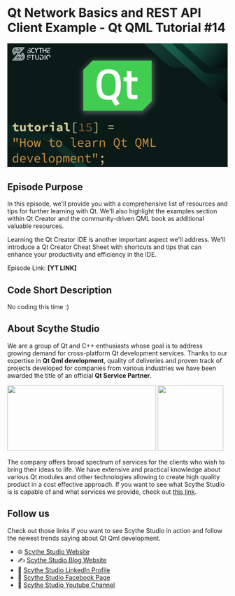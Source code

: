 # Qt Network Basics and REST API Client Example - Qt QML Tutorial #14

![Episode Image](episode_image.png)

## Episode Purpose
In this episode, we'll provide you with a comprehensive list of resources and tips for further learning with Qt. We'll also highlight the examples section within Qt Creator and the community-driven QML book as additional valuable resources.

Learning the Qt Creator IDE is another important aspect we'll address. We'll introduce a Qt Creator Cheat Sheet with shortcuts and tips that can enhance your productivity and efficiency in the IDE.

Episode Link: **[YT LINK]**

## Code Short Description

No coding this time :)

## About Scythe Studio
We are a group of Qt and C++ enthusiasts whose goal is to address growing demand for cross-platform Qt development services. Thanks to our expertise in **Qt Qml development**, quality of deliveries and proven track of projects developed for companies from various industries we have been awarded the title of an official **Qt Service Partner**.

<span> 
<a href="https://scythe-studio.com"><img width="340" height="150" src="https://user-images.githubusercontent.com/45963332/221174257-c1e1a9d9-0efa-4b25-996b-4b364ccb325c.svg"></a>
<a href="https://clutch.co/profile/scythe-studio"><img height="150" width="150" src="https://user-images.githubusercontent.com/45963332/221174280-99b32a1d-7418-4a49-bcea-6927639cf557.png"></a>
</span>

The company offers broad spectrum of services for the clients who wish to bring their ideas to life. We have extensive and practical knowledge about various Qt modules and other technologies allowing to create high quality product in a cost effective approach. If you want to see what Scythe Studio is is capable of and what services we provide, check out [this link](https://scythe-studio.com/en/services).

## Follow us

Check out those links if you want to see Scythe Studio in action and follow the newest trends saying about Qt Qml development.

* 🌐 [Scythe Studio Website](https://scythe-studio.com/en/)
* ✍️  [Scythe Studio Blog Website](https://scythe-studio.com/en/blog)
* 👔 [Scythe Studio LinkedIn Profile](https://www.linkedin.com/company/scythestudio/mycompany/)
* 👔 [Scythe Studio Facebook Page](https://www.facebook.com/ScytheStudiio)
* 🎥 [Scythe Studio Youtube Channel](https://www.youtube.com/channel/UCf4OHosddUYcfmLuGU9e-SQ/featured)